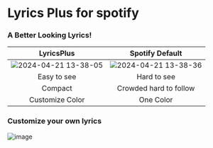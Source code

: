 <h1>Lyrics Plus for spotify</h1>
<h3>A Better Looking Lyrics!</h3>

LyricsPlus            |  Spotify Default
:-------------------------:|:-------------------------:
![2024-04-21 13-38-05](https://github.com/dupitydumb/LyricsPlus-Spotify/assets/37872714/296f389f-5dd8-4633-a8d6-826302fc1464) |  ![2024-04-21 13-38-36](https://github.com/dupitydumb/LyricsPlus-Spotify/assets/37872714/c6d83853-8f79-4384-a019-4ffbee5ec4bf) |
Easy to see| Hard to see
Compact | Crowded hard to follow
Customize Color | One Color


<h3>Customize your own lyrics</h3>

![image](https://github.com/dupitydumb/LyricsPlus-Spotify/assets/37872714/b8530974-efca-4436-a8dd-79512bf5f102)
